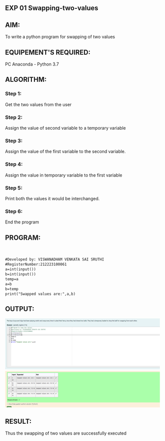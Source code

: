  ## EXP 01 Swapping-two-values
## AIM:
To write a python program for swapping of two values
## EQUIPEMENT'S REQUIRED: 
PC
Anaconda - Python 3.7
## ALGORITHM: 
### Step 1:
Get the two values from the user
### Step 2: 
Assign the value of second variable to a temporary variable 
### Step 3: 
Assign the value of the first variable to the second variable.
### Step 4:  
Assign the value in temporary variable to the first variable
### Step 5: 
Print both the values it would be interchanged.
### Step 6: 
End the program
## PROGRAM:

```


#Developed by: VISWANADHAM VENKATA SAI SRUTHI
#RegisterNumber:212223100061
a=int(input())
b=int(input())
temp=a
a=b
b=temp
print("Swapped values are:",a,b)
```

## OUTPUT:
![alt text](SWAP.png)

## RESULT:
Thus the swapping of two values are successfully executed



